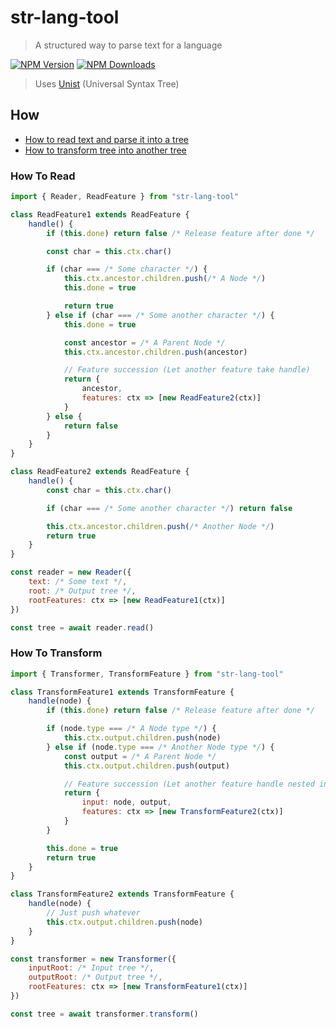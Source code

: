 # str-lang-tool

> A structured way to parse text for a language

[![NPM Version](https://img.shields.io/npm/v/str-lang-tool.svg?maxAge=3600)](https://www.npmjs.com/package/str-lang-tool)
[![NPM Downloads](https://img.shields.io/npm/dt/str-lang-tool.svg?maxAge=3600)](https://www.npmjs.com/package/str-lang-tool)

> Uses [Unist](https://github.com/syntax-tree/unist) (Universal Syntax Tree)

## How
- [How to read text and parse it into a tree](#how-to-read)
- [How to transform tree into another tree](#how-to-transform)

### How To Read
```js
import { Reader, ReadFeature } from "str-lang-tool"

class ReadFeature1 extends ReadFeature {
    handle() {
        if (this.done) return false /* Release feature after done */

        const char = this.ctx.char()

        if (char === /* Some character */) {
            this.ctx.ancestor.children.push(/* A Node */)
            this.done = true

            return true
        } else if (char === /* Some another character */) {
            this.done = true

            const ancestor = /* A Parent Node */
            this.ctx.ancestor.children.push(ancestor)

            // Feature succession (Let another feature take handle)
            return {
                ancestor,
                features: ctx => [new ReadFeature2(ctx)]
            }
        } else {
            return false
        }
    }
}

class ReadFeature2 extends ReadFeature {
    handle() {
        const char = this.ctx.char()

        if (char === /* Some another character */) return false

        this.ctx.ancestor.children.push(/* Another Node */)
        return true
    }
}

const reader = new Reader({
    text: /* Some text */,
    root: /* Output tree */,
    rootFeatures: ctx => [new ReadFeature1(ctx)]
})

const tree = await reader.read()
```

### How To Transform
```js
import { Transformer, TransformFeature } from "str-lang-tool"

class TransformFeature1 extends TransformFeature {
    handle(node) {
        if (this.done) return false /* Release feature after done */

        if (node.type === /* A Node type */) {
            this.ctx.output.children.push(node)
        } else if (node.type === /* Another Node type */) {
            const output = /* A Parent Node */
            this.ctx.output.children.push(output)

            // Feature succession (Let another feature handle nested input)
            return {
                input: node, output,
                features: ctx => [new TransformFeature2(ctx)]
            }
        }

        this.done = true
        return true
    }
}

class TransformFeature2 extends TransformFeature {
    handle(node) {
        // Just push whatever
        this.ctx.output.children.push(node)
    }
}

const transformer = new Transformer({
    inputRoot: /* Input tree */,
    outputRoot: /* Output tree */,
    rootFeatures: ctx => [new TransformFeature1(ctx)]
})

const tree = await transformer.transform()
```
